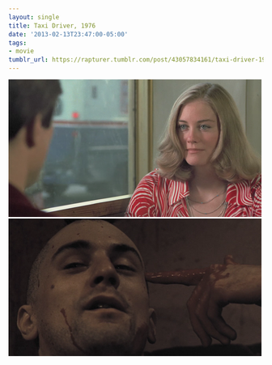 ```yaml
---
layout: single
title: Taxi Driver, 1976
date: '2013-02-13T23:47:00-05:00'
tags:
- movie
tumblr_url: https://rapturer.tumblr.com/post/43057834161/taxi-driver-1976
---
```

![](/assets/img/tumblr_inline_mi71gxyvsh1qz4rgp.png) ![](/assets/img/tumblr_inline_mi71cyphnb1qz4rgp.png)

